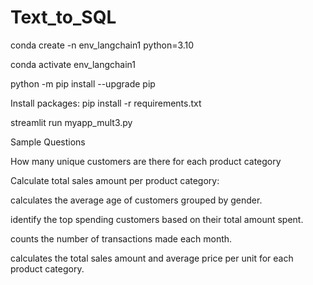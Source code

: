 # Text_to_SQL

conda create -n env_langchain1 python=3.10  

conda activate env_langchain1

python -m pip install --upgrade pip

Install packages:
pip install -r requirements.txt

streamlit run myapp_mult3.py

Sample Questions

How many unique customers are there for each product category

Calculate total sales amount per product category:

calculates the average age of customers grouped by gender.

identify the top spending customers based on their total amount spent.

counts the number of transactions made each month.

calculates the total sales amount and average price per unit for each product category.
